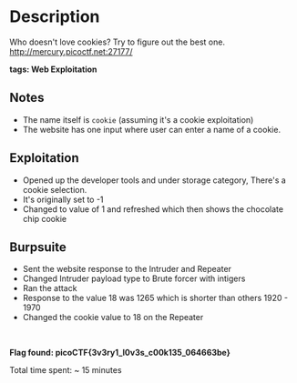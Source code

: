 # Description
Who doesn't love cookies? Try to figure out the best one. http://mercury.picoctf.net:27177/

**tags: Web Exploitation**

## Notes
- The name itself is `cookie` (assuming it's a cookie exploitation)
- The website has one input where user can enter a name of a cookie.

## Exploitation
- Opened up the developer tools and under storage category, There's a cookie selection.
- It's originally set to -1
- Changed to value of 1 and refreshed which then shows the chocolate chip cookie

## Burpsuite
- Sent the website response to the Intruder and Repeater
- Changed Intruder payload type to Brute forcer with intigers
- Ran the attack
- Response to the value 18 was 1265 which is shorter than others 1920 - 1970
- Changed the cookie value to 18 on the Repeater
<br>

**Flag found: picoCTF{3v3ry1_l0v3s_c00k135_064663be}**

Total time spent: ~ 15 minutes
